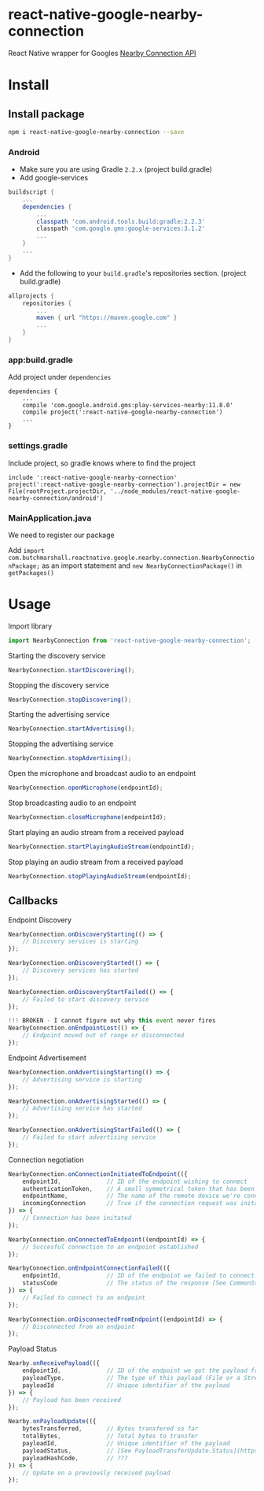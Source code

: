# react-native-google-nearby-connection
React Native wrapper for Googles [Nearby Connection API](https://developers.google.com/nearby/connections/overview)

# Install

## Install package

```bash
npm i react-native-google-nearby-connection --save
```

### Android

- Make sure you are using Gradle `2.2.x` (project build.gradle)
- Add google-services

```gradle
buildscript {
    ...
    dependencies {
        ...
        classpath 'com.android.tools.build:gradle:2.2.3'
        classpath 'com.google.gms:google-services:3.1.2'
        ...
    }
    ...
}
```

- Add the following to your `build.gradle`'s repositories section. (project build.gradle)

```gradle
allprojects {
    repositories {
        ...
        maven { url "https://maven.google.com" }
        ...
    }
}
```

### app:build.gradle

Add project under `dependencies`

```
dependencies {
    ...
	compile 'com.google.android.gms:play-services-nearby:11.8.0'
    compile project(':react-native-google-nearby-connection')
    ...
}
```

### settings.gradle

Include project, so gradle knows where to find the project

```
include ':react-native-google-nearby-connection'
project(':react-native-google-nearby-connection').projectDir = new File(rootProject.projectDir, '../node_modules/react-native-google-nearby-connection/android')
```


### MainApplication.java

We need to register our package

Add `import com.butchmarshall.reactnative.google.nearby.connection.NearbyConnectionPackage;` as an import statement and
`new NearbyConnectionPackage()` in `getPackages()`


# Usage

Import library

```javascript
import NearbyConnection from 'react-native-google-nearby-connection';
```

Starting the discovery service

```javascript
NearbyConnection.startDiscovering();
```

Stopping the discovery service


```javascript
NearbyConnection.stopDiscovering();
```

Starting the advertising service

```javascript
NearbyConnection.startAdvertising();
```

Stopping the advertising service

```javascript
NearbyConnection.stopAdvertising();
```

Open the microphone and broadcast audio to an endpoint

```javascript
NearbyConnection.openMicrophone(endpointId);
```

Stop broadcasting audio to an endpoint

```javascript
NearbyConnection.closeMicrophone(endpointId);
```

Start playing an audio stream from a received payload

```javascript
NearbyConnection.startPlayingAudioStream(endpointId);
```

Stop playing an audio stream from a received payload

```javascript
NearbyConnection.stopPlayingAudioStream(endpointId);
```

## Callbacks

Endpoint Discovery

```javascript
NearbyConnection.onDiscoveryStarting(() => {
	// Discovery services is starting
});

NearbyConnection.onDiscoveryStarted(() => {
	// Discovery services has started
});

NearbyConnection.onDiscoveryStartFailed(() => {
	// Failed to start discovery service
});

!!! BROKEN - I cannot figure out why this event never fires
NearbyConnection.onEndpointLost(() => {
	// Endpoint moved out of range or disconnected
});
```

Endpoint Advertisement

```javascript
NearbyConnection.onAdvertisingStarting(() => {
	// Advertising service is starting
});

NearbyConnection.onAdvertisingStarted(() => {
	// Advertising service has started
});

NearbyConnection.onAdvertisingStartFailed(() => {
	// Failed to start advertising service
});
```

Connection negotiation

```javascript
NearbyConnection.onConnectionInitiatedToEndpoint(({
	endpointId,             // ID of the endpoint wishing to connect
	authenticationToken,    // A small symmetrical token that has been given to both devices.
	endpointName,           // The name of the remote device we're connecting to.
	incomingConnection      // True if the connection request was initated from a remote device.
}) => {
	// Connection has been initated
});

NearbyConnection.onConnectedToEndpoint((endpointId) => {
	// Succesful connection to an endpoint established
});

NearbyConnection.onEndpointConnectionFailed(({
	endpointId,             // ID of the endpoint we failed to connect to
	statusCode              // The status of the response [See CommonStatusCodes](https://developers.google.com/android/reference/com/google/android/gms/common/api/CommonStatusCodes)
}) => {
	// Failed to connect to an endpoint
});

NearbyConnection.onDisconnectedFromEndpoint((endpointId) => {
	// Disconnected from an endpoint
});
```

Payload Status

```javascript
Nearby.onReceivePayload(({
	endpointId,             // ID of the endpoint we got the payload from
	payloadType,            // The type of this payload (File or a Stream) [See Payload](https://developers.google.com/android/reference/com/google/android/gms/nearby/connection/Payload)
	payloadId               // Unique identifier of the payload
}) => {
	// Payload has been received
});

Nearby.onPayloadUpdate(({
	bytesTransferred,       // Bytes transfered so far
	totalBytes,             // Total bytes to transfer
	payloadId,              // Unique identifier of the payload
	payloadStatus,          // [See PayloadTransferUpdate.Status](https://developers.google.com/android/reference/com/google/android/gms/nearby/connection/PayloadTransferUpdate.Status)
	payloadHashCode,        // ???
}) => {
	// Update on a previously received payload
});
```